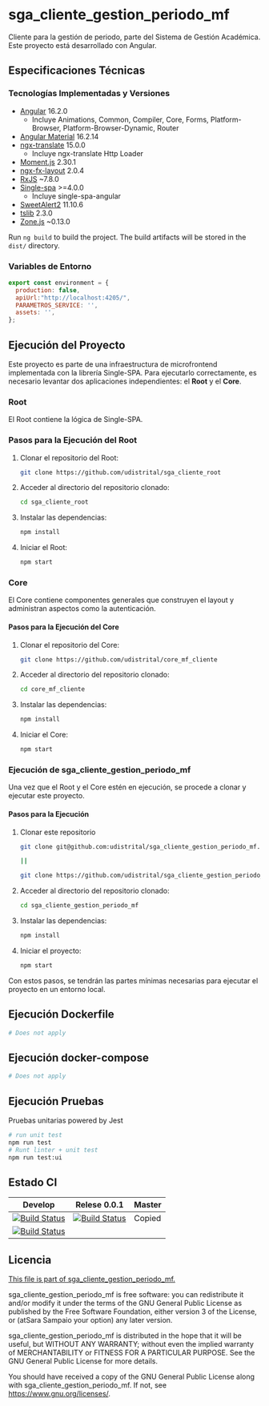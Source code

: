 # sga_cliente_gestion_periodo_mf

Cliente para la gestión de periodo, parte del Sistema de Gestión Académica. Este proyecto está desarrollado con Angular.

## Especificaciones Técnicas

### Tecnologías Implementadas y Versiones

- [Angular](https://angular.io/docs) 16.2.0
  - Incluye Animations, Common, Compiler, Core, Forms, Platform-Browser, Platform-Browser-Dynamic, Router
- [Angular Material](https://material.angular.io/) 16.2.14
- [ngx-translate](https://github.com/ngx-translate/core) 15.0.0
  - Incluye ngx-translate Http Loader
- [Moment.js](https://momentjs.com/docs/) 2.30.1
- [ngx-fx-layout](https://www.npmjs.com/package/ngx-fx-layout) 2.0.4
- [RxJS](https://rxjs.dev/guide/overview) ~7.8.0
- [Single-spa](https://single-spa.js.org/) >=4.0.0
  - Incluye single-spa-angular
- [SweetAlert2](https://sweetalert2.github.io/) 11.10.6
- [tslib](https://github.com/Microsoft/tslib) 2.3.0
- [Zone.js](https://github.com/angular/angular/tree/master/packages/zone.js) ~0.13.0





Run `ng build` to build the project. The build artifacts will be stored in the `dist/` directory.



### Variables de Entorno

```javascript
export const environment = {
  production: false,
  apiUrl:"http://localhost:4205/",
  PARAMETROS_SERVICE: '',
  assets: '',
};
```
## Ejecución del Proyecto

Este proyecto es parte de una infraestructura de microfrontend implementada con la librería Single-SPA. Para ejecutarlo correctamente, es necesario levantar dos aplicaciones independientes: el **Root** y el **Core**.

### Root

El Root contiene la lógica de Single-SPA.

### Pasos para la Ejecución del Root

1. Clonar el repositorio del Root: 

    ```bash
    git clone https://github.com/udistrital/sga_cliente_root
    ```

2. Acceder al directorio del repositorio clonado:

    ```bash
    cd sga_cliente_root
    ```

3. Instalar las dependencias:

    ```bash
    npm install
    ```

4. Iniciar el Root:
    ```bash
    npm start
    ```


### Core

El Core contiene componentes generales que construyen el layout y administran aspectos como la autenticación.

#### Pasos para la Ejecución del Core

1. Clonar el repositorio del Core:

    ```bash
    git clone https://github.com/udistrital/core_mf_cliente
    ```

2. Acceder al directorio del repositorio clonado:

    ```bash
    cd core_mf_cliente
    ```

3. Instalar las dependencias:

    ```bash
    npm install
    ```

4. Iniciar el Core:

    ```bash
    npm start
    ```

### Ejecución de sga_cliente_gestion_periodo_mf

Una vez que el Root y el Core estén en ejecución, se procede a clonar y ejecutar este proyecto.

#### Pasos para la Ejecución

1. Clonar este repositorio

    ```bash
    git clone git@github.com:udistrital/sga_cliente_gestion_periodo_mf.git

    ||

    git clone https://github.com/udistrital/sga_cliente_gestion_periodo_mf
    ```

2. Acceder al directorio del repositorio clonado:

    ```bash
    cd sga_cliente_gestion_periodo_mf
    ```

3. Instalar las dependencias:

    ```bash
    npm install
    ```

4. Iniciar el proyecto:

    ```bash
    npm start
    ```


Con estos pasos, se tendrán las partes mínimas necesarias para ejecutar el proyecto en un entorno local.


## Ejecución Dockerfile
```bash
# Does not apply
```
## Ejecución docker-compose
```bash
# Does not apply
```
## Ejecución Pruebas

Pruebas unitarias powered by Jest
```bash
# run unit test
npm run test
# Runt linter + unit test
npm run test:ui
```

## Estado CI

| Develop | Relese 0.0.1 | Master |
| -- | -- | -- |
| [![Build Status](https://hubci.portaloas.udistrital.edu.co/api/badges/udistrital/sga_cliente_gestion_periodo_mf/status.svg?ref=refs/heads/develop)](https://hubci.portaloas.udistrital.edu.co/udistrital/sga_cliente_gestion_periodo_mf) | [![Build Status](https://hubci.portaloas.udistrital.edu.co/api/badges/udistrital/sga_cliente_gestion_periodo_mf/status.svg?ref=refs/heads/release/0.0.1)](https://hubci.portaloas.udistrital.edu.co/udistrital/sga_cliente_gestion_periodo_mf) | Copied
[![Build Status](https://hubci.portaloas.udistrital.edu.co/api/badges/udistrital/sga_cliente_gestion_periodo_mf/status.svg)](https://hubci.portaloas.udistrital.edu.co/udistrital/sga_cliente_gestion_periodo_mf) |

## Licencia

[This file is part of sga_cliente_gestion_periodo_mf.](LICENSE)

sga_cliente_gestion_periodo_mf is free software: you can redistribute it and/or modify it under the terms of the GNU General Public License as published by the Free Software Foundation, either version 3 of the License, or (atSara Sampaio your option) any later version.

sga_cliente_gestion_periodo_mf is distributed in the hope that it will be useful, but WITHOUT ANY WARRANTY; without even the implied warranty of MERCHANTABILITY or FITNESS FOR A PARTICULAR PURPOSE. See the GNU General Public License for more details.

You should have received a copy of the GNU General Public License along with sga_cliente_gestion_periodo_mf. If not, see https://www.gnu.org/licenses/.
